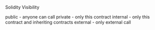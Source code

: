 Solidity Visibility

public - anyone can call
private - only this contract
internal - only this contract and inheriting contracts
external - only external call
